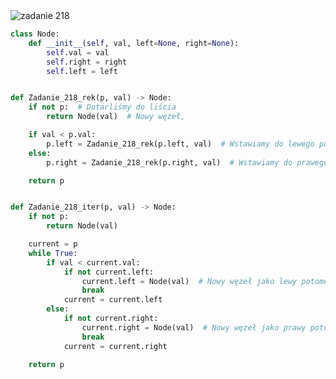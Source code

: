 <picture>
  <source srcset="../../srt/zbior_zadan/218.png" media="(prefers-color-scheme: light)">
  <source srcset="../../srt/zbior_zadan/black_218.png" media="(prefers-color-scheme: dark)">
  <img src="../../srt/zbior_zadan/black_218.png" alt="zadanie 218">
</picture>

```python
class Node:
    def __init__(self, val, left=None, right=None):
        self.val = val
        self.right = right
        self.left = left


def Zadanie_218_rek(p, val) -> Node:
    if not p:  # Dotarliśmy do liścia
        return Node(val)  # Nowy węzeł,

    if val < p.val:
        p.left = Zadanie_218_rek(p.left, val)  # Wstawiamy do lewego poddrzewa
    else:
        p.right = Zadanie_218_rek(p.right, val)  # Wstawiamy do prawego poddrzewa

    return p


def Zadanie_218_iter(p, val) -> Node:
    if not p:
        return Node(val)

    current = p
    while True:
        if val < current.val:
            if not current.left:
                current.left = Node(val)  # Nowy węzeł jako lewy potomek
                break
            current = current.left
        else:
            if not current.right:
                current.right = Node(val)  # Nowy węzeł jako prawy potomek
                break
            current = current.right

    return p
```